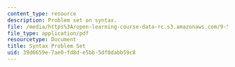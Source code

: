 ```yaml
---
content_type: resource
description: Problem set on syntax.
file: /media/https%3A/open-learning-course-data-rc.s3.amazonaws.com/9-56j-abnormal-language-fall-2004/39d6659e7ae0fd8de5bb5df0dabb59c8_prob_setsolution.pdf
file_type: application/pdf
resourcetype: Document
title: Syntax Problem Set
uid: 39d6659e-7ae0-fd8d-e5bb-5df0dabb59c8
---
```

